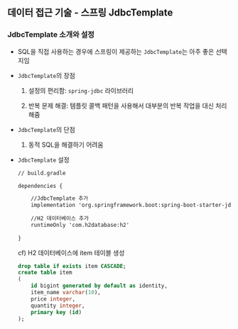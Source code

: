 ## 데이터 접근 기술 - 스프링 JdbcTemplate

### JdbcTemplate 소개와 설정

- SQL을 직접 사용하는 경우에 스프링이 제공하는 `JdbcTemplate`는 아주 좋은 선택지임

- `JdbcTemplate`의 장점

    1. 설정의 편리함: `spring-jdbc` 라이브러리

    2. 반복 문제 해결: 템플릿 콜백 패턴을 사용해서 대부분의 반복 작업을 대신 처리해줌

- `JdbcTemplate`의 단점

    1. 동적 SQL을 해결하기 어려움


- `JdbcTemplate` 설정

    ```xml
    // build.gradle

    dependencies {

        //JdbcTemplate 추가
        implementation 'org.springframework.boot:spring-boot-starter-jdbc'
        
        //H2 데이터베이스 추가
        runtimeOnly 'com.h2database:h2'
                
    }
    ```

    cf) H2 데이터베이스에 item 테이블 생성

    ```sql
    drop table if exists item CASCADE;
    create table item
    (
        id bigint generated by default as identity,
        item_name varchar(10),
        price integer,
        quantity integer,
        primary key (id)
    );
    ```